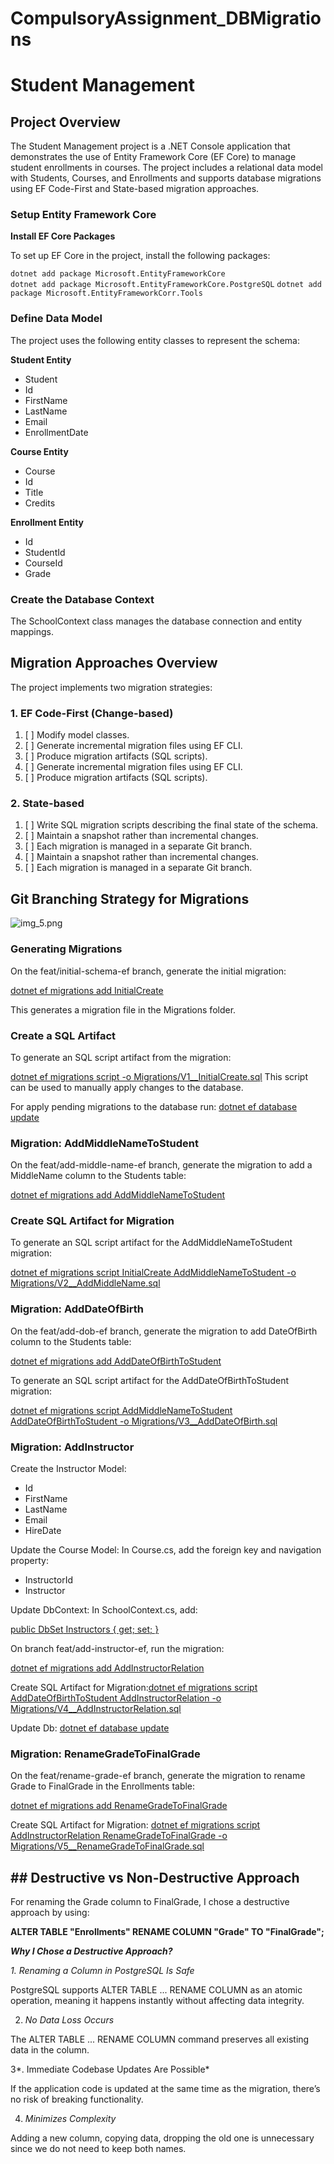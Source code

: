 # CompulsoryAssignment_DBMigrations


# **Student Management**

## **Project Overview**

The Student Management project is a .NET Console application that demonstrates the use of Entity Framework Core (EF Core) to manage student enrollments in courses.
The project includes a relational data model with Students, Courses, and Enrollments and supports database migrations using EF Code-First and State-based migration approaches.

### Setup Entity Framework Core

**Install EF Core Packages**

To set up EF Core in the project, install the following packages:

`dotnet add package Microsoft.EntityFrameworkCore`         
`dotnet add package Microsoft.EntityFrameworkCore.PostgreSQL`
`dotnet add package Microsoft.EntityFrameworkCorr.Tools`

### Define Data Model

The project uses the following entity classes to represent the schema:

**Student Entity**
* Student
* Id
* FirstName
* LastName
* Email
* EnrollmentDate


**Course Entity**

* Course
* Id
* Title
* Credits

**Enrollment Entity**

* Id
* StudentId
* CourseId
* Grade


### Create the Database Context

The SchoolContext class manages the database connection and entity mappings.

## Migration Approaches Overview

The project implements two migration strategies:

### 1. EF Code-First (Change-based)

1. [ ] Modify model classes.
3. [ ] Generate incremental migration files using EF CLI.
5. [ ] Produce migration artifacts (SQL scripts).
2. [ ] Generate incremental migration files using EF CLI.
3. [ ] Produce migration artifacts (SQL scripts).


### 2. State-based

1. [ ] Write SQL migration scripts describing the final state of the schema.
3. [ ] Maintain a snapshot rather than incremental changes.
5. [ ] Each migration is managed in a separate Git branch.
2. [ ] Maintain a snapshot rather than incremental changes.
3. [ ] Each migration is managed in a separate Git branch.


## Git Branching Strategy for Migrations

![img_5.png](img_5.png)


### **Generating Migrations**
On the feat/initial-schema-ef branch, generate the initial migration:

[dotnet ef migrations add InitialCreate]()

This generates a migration file in the Migrations folder.

### Create a SQL Artifact

To generate an SQL script artifact from the migration:

[dotnet ef migrations script -o Migrations/V1__InitialCreate.sql]()
This script can be used to manually apply changes to the database.

For apply pending migrations to the database run:
[dotnet ef database update]()


### Migration: AddMiddleNameToStudent

On the feat/add-middle-name-ef branch, generate the migration to add a MiddleName column to the Students table:

[dotnet ef migrations add AddMiddleNameToStudent]()

### Create SQL Artifact for Migration

To generate an SQL script artifact for the AddMiddleNameToStudent migration:

[dotnet ef migrations script InitialCreate AddMiddleNameToStudent -o Migrations/V2__AddMiddleName.sql]()

### Migration: AddDateOfBirth
On the feat/add-dob-ef branch, generate the migration to add DateOfBirth column to the Students table:

[dotnet ef migrations add AddDateOfBirthToStudent]()

To generate an SQL script artifact for the AddDateOfBirthToStudent migration:

[dotnet ef migrations script AddMiddleNameToStudent AddDateOfBirthToStudent -o Migrations/V3__AddDateOfBirth.sql]()

### Migration: AddInstructor

Create the Instructor Model:
* Id
* FirstName
* LastName
* Email
* HireDate

Update the Course Model:
In Course.cs, add the foreign key and navigation property:
* InstructorId
* Instructor

Update DbContext:
In SchoolContext.cs, add:

[public DbSet<Instructor> Instructors { get; set; }]()

On branch feat/add-instructor-ef, run the migration:

[dotnet ef migrations add AddInstructorRelation]()

Create SQL Artifact for Migration:[dotnet ef migrations script AddDateOfBirthToStudent AddInstructorRelation -o Migrations/V4__AddInstructorRelation.sql]()

Update Db: [dotnet ef database update]()


### Migration: RenameGradeToFinalGrade
On the feat/rename-grade-ef branch, generate the migration to rename Grade to FinalGrade in the Enrollments table:

[dotnet ef migrations add RenameGradeToFinalGrade]()

Create SQL Artifact for Migration:
[dotnet ef migrations script AddInstructorRelation RenameGradeToFinalGrade -o Migrations/V5__RenameGradeToFinalGrade.sql]()

## **## Destructive vs Non-Destructive Approach**

For renaming the Grade column to FinalGrade, I chose a destructive approach by using:

**ALTER TABLE "Enrollments" RENAME COLUMN "Grade" TO "FinalGrade";**

**_Why I Chose a Destructive Approach?_**

_1. Renaming a Column in PostgreSQL Is Safe_

PostgreSQL supports ALTER TABLE ... RENAME COLUMN as an atomic operation, meaning it happens instantly without affecting data integrity.

2. _No Data Loss Occurs_

The ALTER TABLE ... RENAME COLUMN command preserves all existing data in the column.

3*. Immediate Codebase Updates Are Possible*

If the application code is updated at the same time as the migration, there’s no risk of breaking functionality.

4. _Minimizes Complexity_

Adding a new column, copying data, dropping the old one is unnecessary since we do not need to keep both names.